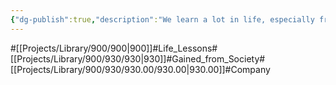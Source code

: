 ```yaml
---
{"dg-publish":true,"description":"We learn a lot in life, especially from companies and communities. How to communicate with people, how to monetize your business, and how to achieve your goals in different positions and situations. So this subcategory has a lot of lessons, not just technical ones.","permalink":"/projects/library/900/930/930-00/930-00/","dgPassFrontmatter":true,"noteIcon":"0","created":"2024-04-23T10:43:11.017+09:00","updated":"2024-04-23T10:48:23.999+09:00"}
---
```


#[[Projects/Library/900/900\|900]]#Life_Lessons#[[Projects/Library/900/930/930\|930]]#Gained_from_Society#[[Projects/Library/900/930/930.00/930.00\|930.00]]#Company